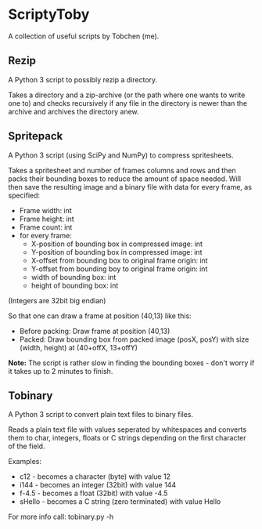 # ScriptyToby #

A collection of useful scripts by Tobchen (me).

## Rezip ##

A Python 3 script to possibly rezip a directory.

Takes a directory and a zip-archive (or the path where one wants to write one
to) and checks recursively if any file in the directory is newer than the
archive and archives the directory anew.

## Spritepack ##

A Python 3 script (using SciPy and NumPy) to compress spritesheets.

Takes a spritesheet and number of frames columns and rows and then packs their
bounding boxes to reduce the amount of space needed. Will then save the
resulting image and a binary file with data for every frame, as specified:

- Frame width: int
- Frame height: int
- Frame count: int
- for every frame:
    - X-position of bounding box in compressed image: int
    - Y-position of bounding box in compressed image: int
    - X-offset from bounding box to original frame origin: int
    - Y-offset from bounding boy to original frame origin: int
    - width of bounding box: int
    - height of bounding box: int

(Integers are 32bit big endian)

So that one can draw a frame at position (40,13) like this:

- Before packing: Draw frame at position (40,13)
- Packed: Draw bounding box from packed image (posX, posY) with size (width, height) at (40+offX, 13+offY)

**Note:** The script is rather slow in finding the bounding boxes - don't worry
if it takes up to 2 minutes to finish.

## Tobinary ##

A Python 3 script to convert plain text files to binary files.

Reads a plain text file with values seperated by whitespaces and converts them
to char, integers, floats or C strings depending on the first character of the
field.

Examples:
- c12 - becomes a character (byte) with value 12
- i144 - becomes an integer (32bit) with value 144
- f-4.5 - becomes a float (32bit) with value -4.5
- sHello - becomes a C string (zero terminated) with value Hello

For more info call: tobinary.py -h